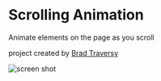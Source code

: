 # Scrolling Animation
Animate elements on the page as you scroll

project created by [Brad Traversy](https://www.udemy.com/course/50-projects-50-days/)


![screen shot](https://github.com/Ashley-King/scrolling-animation/blob/main/images/final-image.png?raw=true)